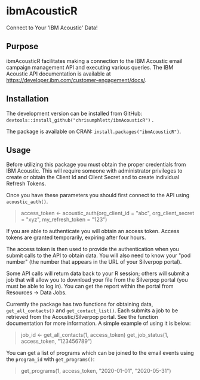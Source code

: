 # ibmAcousticR
Connect to Your 'IBM Acoustic' Data!

## Purpose

ibmAcousticR facilitates making a connection to the IBM Acoustic email campaign management API and executing various queries. The IBM Acoustic API documentation is available at <https://developer.ibm.com/customer-engagement/docs/>.


## Installation

The development version can be installed from GitHub: `devtools::install_github("chrisumphlett/ibmAcousticR")` .

The package is available on CRAN: `install.packages("ibmAcousticR")`.


## Usage

Before utilizing this package you must obtain the proper credentials from IBM Acoustic. This will require someone with administrator privileges to create or obtain the Client Id and Client Secret and to create individual Refresh Tokens.

Once you have these parameters you should first connect to the API using `acoustic_auth()`.

> access_token <- acoustic_auth(org_client_id = "abc", org_client_secret = "xyz", my_refresh_token = "123")

If you are able to authenticate you will obtain an access token. Access tokens are granted temporarily, expiring after four hours. 

The access token is then used to provide the authentication when you submit calls to the API to obtain data. You will also need to know your "pod number" (the number that appears in the URL of your Silverpop portal). 

Some API calls will return data back to your R session; others will submit a job that will allow you to download your file from the Silverpop portal (you must be able to log in). You can get the report within the portal from Resources -> Data Jobs.

Currently the package has two functions for obtaining data, `get_all_contacts()` and `get_contact_list()`. Each submits a job to be retrieved from the Acoustic/Silverpop portal. See the function documentation for more information. A simple example of using it is below:

> job_id <- get_all_contacts(1, access_token)
> get_job_status(1, access_token, "123456789")

You can get a list of programs which can be joined to the email events using the `program_id` with `get_programs()`:

> get_programs(1, access_token, "2020-01-01", "2020-05-31")
